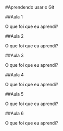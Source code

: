 #Aprendendo usar o Git


##Aula 1

O que foi que eu aprendi?


##Aula 2

O que foi que eu aprendi?


##Aula 3

O que foi que eu aprendi?


##Aula 4

O que foi que eu aprendi?


##Aula 5

O que foi que eu aprendi?


##Aula 6

O que foi que eu aprendi?


